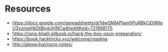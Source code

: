 # Resources

- https://docs.google.com/spreadsheets/d/1dwSMIAPIam0PuRBkCiDI88pU3yzrqqHkDtBngUHNCw8/edit#gid=721998175
- https://rana-khalil.gitbook.io/hack-the-box-oscp-preparation/
- https://book.hacktricks.xyz/welcome/readme
- http://alexw.live/oscp-notes/
